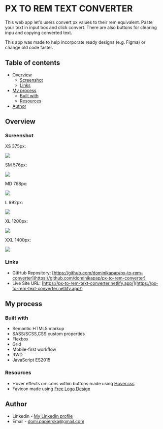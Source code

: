 # PX TO REM TEXT CONVERTER

This web app let's users convert px values to their rem equivalent. Paste your text in input box and click convert. There are also buttons for clearing inpu and copying converted text. 

This app was made to help incorporate ready designs (e.g. Figma) or change  old code faster. 

## Table of contents

- [Overview](#overview)
  - [Screenshot](#screenshot)
  - [Links](#links)
- [My process](#my-process)
  - [Built with](#built-with)
  - [Resources](#resources)
- [Author](#author)



## Overview


### Screenshot

XS 375px:  
  
![](./screenshots/XS375.PNG)

SM 576px:  
  
![](./screenshots/SM576.PNG)

MD 768px:  
  
![](./screenshots/MD768.png)

L 992px:  
  
![](./screenshots/L992.png)

XL 1200px:
  
![](./screenshots/XL1200.png)

XXL 1400px:
  
![](./screenshots/XXL1400.png)




### Links

- GitHub Repository: [https://github.com/dominikapap/px-to-rem-converter](https://github.com/dominikapap/px-to-rem-converter)
- Live Site URL: [https://px-to-rem-text-converter.netlify.app/](https://px-to-rem-text-converter.netlify.app/)

## My process

### Built with

- Semantic HTML5 markup
- SASS/SCSS,CSS custom properties
- Flexbox
- Grid
- Mobile-first workflow
- RWD
- JavaScript ES2015

### Resources
- Hover effects on icons within buttons made using [Hover.css](https://ianlunn.github.io/Hover/)
- Favicon made using [Free Logo Design](https://www.freelogodesign.org/)



## Author

- Linkedin - [My LinkedIn profile](https://www.linkedin.com/in/dominika-papierska-1ba09311a/)
- Email - domi.papierska@gmail.com


